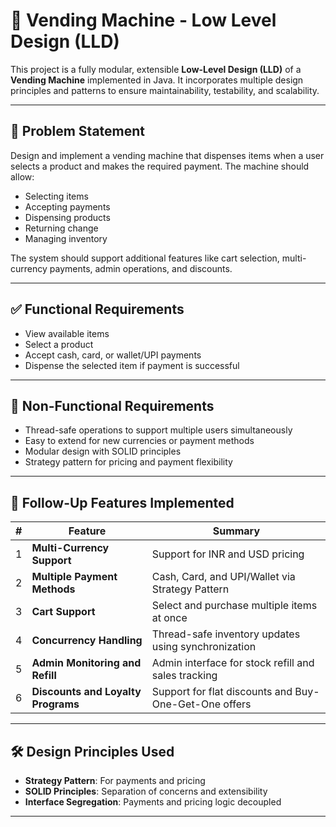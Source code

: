 # 🧃 Vending Machine - Low Level Design (LLD)

This project is a fully modular, extensible **Low-Level Design (LLD)** of a **Vending Machine** implemented in Java. It incorporates multiple design principles and patterns to ensure maintainability, testability, and scalability.

---

## 📌 Problem Statement

Design and implement a vending machine that dispenses items when a user selects a product and makes the required payment. The machine should allow:
- Selecting items
- Accepting payments
- Dispensing products
- Returning change
- Managing inventory

The system should support additional features like cart selection, multi-currency payments, admin operations, and discounts.

---

## ✅ Functional Requirements

- View available items
- Select a product
- Accept cash, card, or wallet/UPI payments
- Dispense the selected item if payment is successful

---

## 🚫 Non-Functional Requirements

- Thread-safe operations to support multiple users simultaneously
- Easy to extend for new currencies or payment methods
- Modular design with SOLID principles
- Strategy pattern for pricing and payment flexibility

---

## 🔁 Follow-Up Features Implemented

| # | Feature | Summary |
|---|---------|---------|
| 1 | **Multi-Currency Support** | Support for INR and USD pricing |
| 2 | **Multiple Payment Methods** | Cash, Card, and UPI/Wallet via Strategy Pattern |
| 3 | **Cart Support** | Select and purchase multiple items at once |
| 4 | **Concurrency Handling** | Thread-safe inventory updates using synchronization |
| 5 | **Admin Monitoring and Refill** | Admin interface for stock refill and sales tracking |
| 6 | **Discounts and Loyalty Programs** | Support for flat discounts and Buy-One-Get-One offers |

---

## 🛠 Design Principles Used

- **Strategy Pattern**: For payments and pricing
- **SOLID Principles**: Separation of concerns and extensibility
- **Interface Segregation**: Payments and pricing logic decoupled

---
